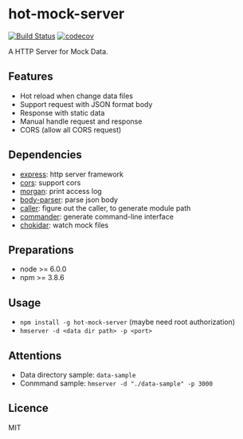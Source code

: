 # hot-mock-server

[![Build Status](https://travis-ci.org/39D/hot-mock-server.svg?branch=master)](https://travis-ci.org/39D/hot-mock-server)
[![codecov](https://codecov.io/gh/39D/hot-mock-server/branch/master/graph/badge.svg)](https://codecov.io/gh/39D/hot-mock-server)

A HTTP Server for Mock Data.

## Features

* Hot reload when change data files
* Support request with JSON format body
* Response with static data
* Manual handle request and response
* CORS (allow all CORS request)

## Dependencies

* [express](https://github.com/expressjs/express): http server framework
* [cors](https://github.com/expressjs/cors): support cors
* [morgan](https://github.com/expressjs/morgan): print access log
* [body-parser](https://github.com/expressjs/body-parser): parse json body
* [caller](totherik/caller): figure out the caller, to generate module path
* [commander](https://github.com/tj/commander.js): generate command-line interface
* [chokidar](https://github.com/paulmillr/chokidar): watch mock files

## Preparations

* node >= 6.0.0
* npm >= 3.8.6

## Usage

* `npm install -g hot-mock-server` (maybe need root authorization)
* `hmserver -d <data dir path> -p <port>`

## Attentions

* Data directory sample: `data-sample`
* Conmmand sample: `hmserver -d "./data-sample" -p 3000`

## Licence

MIT